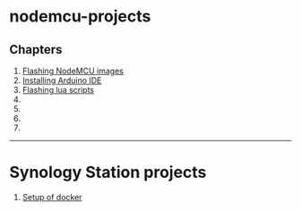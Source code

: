 # nodemcu-projects

## Chapters
1. [Flashing NodeMCU images](/flashing-images/README.md)
1. [Installing Arduino IDE](/installing-arduino-ide/README.md)
1. [Flashing lua scripts](/flashing-lua-scripts/README.md)
1. []()
1. []()
1. []()
1. []()

----------------------------------------------------
# Synology Station projects
1. [Setup of docker](/synology/README.md)

